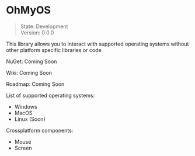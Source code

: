 # OhMyOS
> State: Development<br>
> Version: 0.0.0
<p>This library allows you to interact with supported operating systems without other platform specific libraries or code</p>
<p>NuGet: Coming Soon</p>
<p>Wiki: Coming Soon</p>
<p>Roadmap: Coming Soon</p>
<p>List of supported operating systems:</p>
<ul>
  <li>Windows</li>
  <li>MacOS</li>
  <li>Linux (Soon)</li>
</ul>
<p>Crossplatform components: </p>
<ul>
  <li>Mouse</li>
  <li>Screen</li>
</ul>
